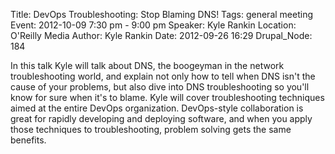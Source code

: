 Title: DevOps Troubleshooting: Stop Blaming DNS!
Tags: general meeting
Event: 2012-10-09 7:30 pm - 9:00 pm
Speaker: Kyle Rankin
Location: O'Reilly Media
Author: Kyle Rankin
Date: 2012-09-26 16:29
Drupal_Node: 184

In this talk Kyle will talk about DNS, the boogeyman in the network troubleshooting world, and explain not only how to tell when DNS isn't the cause of your problems, but also dive into DNS troubleshooting so you'll know for sure when it's to blame. Kyle will cover troubleshooting techniques aimed at the entire DevOps organization. DevOps-style collaboration is great for rapidly developing and deploying software, and when you apply those techniques to troubleshooting, problem solving gets the same benefits.
